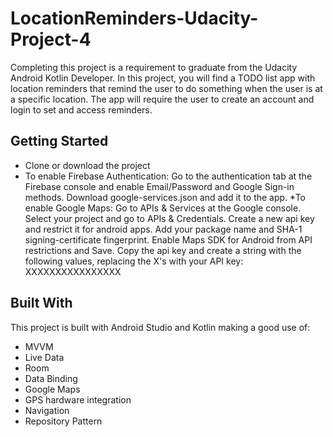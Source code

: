 # LocationReminders-Udacity-Project-4
Completing this project is a requirement to graduate from the Udacity Android Kotlin Developer.
In this project, you will find a TODO list app with location reminders that remind the user to do something when the user
is at a specific location. The app will require the user to create an account and login to set and access reminders.

## Getting Started
* Clone or download the project
* To enable Firebase Authentication: 
    Go to the authentication tab at the Firebase console and enable Email/Password and Google Sign-in methods. 
    Download google-services.json and add it to the app.
*To enable Google Maps:
    Go to APIs & Services at the Google console.
    Select your project and go to APIs & Credentials.
    Create a new api key and restrict it for android apps.
    Add your package name and SHA-1 signing-certificate fingerprint.
    Enable Maps SDK for Android from API restrictions and Save.
    Copy the api key and create a string with the following values, replacing the X's with your API key:
    <string name="google_maps_key" templateMergeStrategy="preserve" translatable="false">XXXXXXXXXXXXXXXX</string>
      
## Built With
This project is built with Android Studio and Kotlin making a good use of:
* MVVM
* Live Data
* Room
* Data Binding
* Google Maps
* GPS hardware integration
* Navigation
* Repository Pattern


